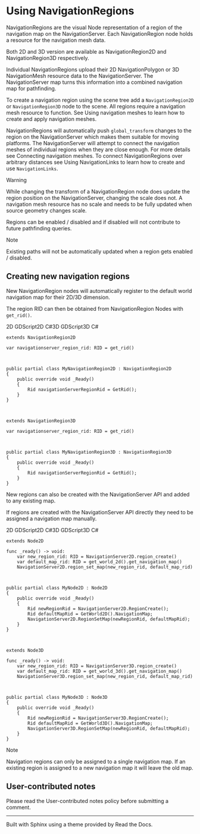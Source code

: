 # Using NavigationRegions

NavigationRegions are the visual Node representation of a region of the
navigation map on the NavigationServer. Each NavigationRegion node holds a
resource for the navigation mesh data.

Both 2D and 3D version are available as NavigationRegion2D and
NavigationRegion3D respectively.

Individual NavigationRegions upload their 2D NavigationPolygon or 3D
NavigationMesh resource data to the NavigationServer. The NavigationServer map
turns this information into a combined navigation map for pathfinding.

To create a navigation region using the scene tree add a `NavigationRegion2D`
or `NavigationRegion3D` node to the scene. All regions require a navigation
mesh resource to function. See Using navigation meshes to learn how to create
and apply navigation meshes.

NavigationRegions will automatically push `global_transform` changes to the
region on the NavigationServer which makes them suitable for moving platforms.
The NavigationServer will attempt to connect the navigation meshes of
individual regions when they are close enough. For more details see Connecting
navigation meshes. To connect NavigationRegions over arbitrary distances see
Using NavigationLinks to learn how to create and use `NavigationLinks`.

Warning

While changing the transform of a NavigationRegion node does update the region
position on the NavigationServer, changing the scale does not. A navigation
mesh resource has no scale and needs to be fully updated when source geometry
changes scale.

Regions can be enabled / disabled and if disabled will not contribute to
future pathfinding queries.

Note

Existing paths will not be automatically updated when a region gets enabled /
disabled.

## Creating new navigation regions

New NavigationRegion nodes will automatically register to the default world
navigation map for their 2D/3D dimension.

The region RID can then be obtained from NavigationRegion Nodes with
`get_rid()`.

2D GDScript2D C#3D GDScript3D C#

    
    
    extends NavigationRegion2D
    
    var navigationserver_region_rid: RID = get_rid()
    
    
    
    public partial class MyNavigationRegion2D : NavigationRegion2D
    {
        public override void _Ready()
        {
            Rid navigationServerRegionRid = GetRid();
        }
    }
    
    
    
    extends NavigationRegion3D
    
    var navigationserver_region_rid: RID = get_rid()
    
    
    
    public partial class MyNavigationRegion3D : NavigationRegion3D
    {
        public override void _Ready()
        {
            Rid navigationServerRegionRid = GetRid();
        }
    }
    

New regions can also be created with the NavigationServer API and added to any
existing map.

If regions are created with the NavigationServer API directly they need to be
assigned a navigation map manually.

2D GDScript2D C#3D GDScript3D C#

    
    
    extends Node2D
    
    func _ready() -> void:
        var new_region_rid: RID = NavigationServer2D.region_create()
        var default_map_rid: RID = get_world_2d().get_navigation_map()
        NavigationServer2D.region_set_map(new_region_rid, default_map_rid)
    
    
    
    public partial class MyNode2D : Node2D
    {
        public override void _Ready()
        {
            Rid newRegionRid = NavigationServer2D.RegionCreate();
            Rid defaultMapRid = GetWorld2D().NavigationMap;
            NavigationServer2D.RegionSetMap(newRegionRid, defaultMapRid);
        }
    }
    
    
    
    extends Node3D
    
    func _ready() -> void:
        var new_region_rid: RID = NavigationServer3D.region_create()
        var default_map_rid: RID = get_world_3d().get_navigation_map()
        NavigationServer3D.region_set_map(new_region_rid, default_map_rid)
    
    
    
    public partial class MyNode3D : Node3D
    {
        public override void _Ready()
        {
            Rid newRegionRid = NavigationServer3D.RegionCreate();
            Rid defaultMapRid = GetWorld3D().NavigationMap;
            NavigationServer3D.RegionSetMap(newRegionRid, defaultMapRid);
        }
    }
    

Note

Navigation regions can only be assigned to a single navigation map. If an
existing region is assigned to a new navigation map it will leave the old map.

## User-contributed notes

Please read the User-contributed notes policy before submitting a comment.

* * *

Built with Sphinx using a theme provided by Read the Docs.

